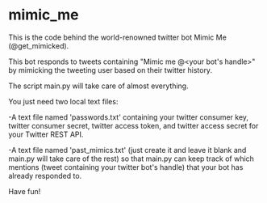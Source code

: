# mimic_me

This is the code behind the world-renowned twitter bot Mimic Me (@get_mimicked).

This bot responds to tweets containing "Mimic me @\<your bot's handle\>" by mimicking the tweeting user based on their twitter history.

The script main.py will take care of almost everything.

You just need two local text files:

-A text file named 'passwords.txt' containing your twitter consumer key, twitter consumer secret, twitter access token,
    and twitter access secret for your Twitter REST API. 
    
-A text file named 'past_mimics.txt' (just create it and leave it blank and main.py will take care of the rest) so that
    main.py can keep track of which mentions (tweet containing your twitter bot's handle) that your bot has already 
    responded to.
    
Have fun!
